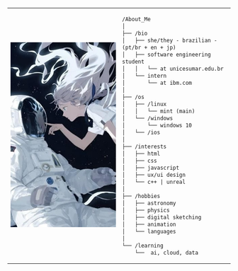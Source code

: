 <table>
  <tr>
    <td style="width: 50%;">
      <img src="image-github.jpg" alt="Ai Hoshino" style="width: 300px; border: none;">
    </td>

<td style="width: 50%; vertical-align: top;">

    /About_Me
    │
    ├── /bio
    │   ├── she/they - brazilian - (pt/br + en + jp)
    │   ├── software engineering student
    │   │   └── at unicesumar.edu.br
    │   └── intern
    │       └── at ibm.com
    │
    ├── /os
    │   ├── /linux
    │   │   └── mint (main)
    │   └── /windows
    │       └── windows 10
    │   └── /ios
    │
    ├── /interests
    │   ├── html
    │   ├── css
    │   ├── javascript
    │   ├── ux/ui design
    │   └── c++ | unreal
    │
    ├── /hobbies
    │   ├── astronomy
    │   ├── physics
    │   ├── digital sketching
    │   ├── animation
    │   └── languages
    │
    └── /learning
        └──  ai, cloud, data

  </tr>
</table>
